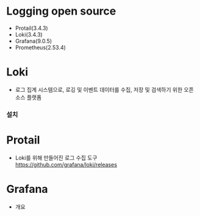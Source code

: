 # Logging open source
+ Protail(3.4.3)
+ Loki(3.4.3)
+ Grafana(9.0.5)
+ Prometheus(2.53.4)

  
# Loki
+ 로그 집계 시스템으로, 로깅 및 이벤트 데이터를 수집, 저장 및 검색하기 위한 오픈 소스 플랫폼
### 설치


# Protail
+ Loki를 위해 만들어진 로그 수집 도구
https://github.com/grafana/loki/releases


# Grafana
+ 개요

